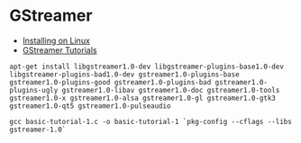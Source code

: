 # GStreamer

- [Installing on Linux](https://gstreamer.freedesktop.org/documentation/installing/on-linux.html?gi-language=c)
- [GStreamer Tutorials](https://gstreamer.freedesktop.org/documentation/tutorials/index.html?gi-language=c)

```
apt-get install libgstreamer1.0-dev libgstreamer-plugins-base1.0-dev libgstreamer-plugins-bad1.0-dev gstreamer1.0-plugins-base gstreamer1.0-plugins-good gstreamer1.0-plugins-bad gstreamer1.0-plugins-ugly gstreamer1.0-libav gstreamer1.0-doc gstreamer1.0-tools gstreamer1.0-x gstreamer1.0-alsa gstreamer1.0-gl gstreamer1.0-gtk3 gstreamer1.0-qt5 gstreamer1.0-pulseaudio
```

```
gcc basic-tutorial-1.c -o basic-tutorial-1 `pkg-config --cflags --libs gstreamer-1.0`
```